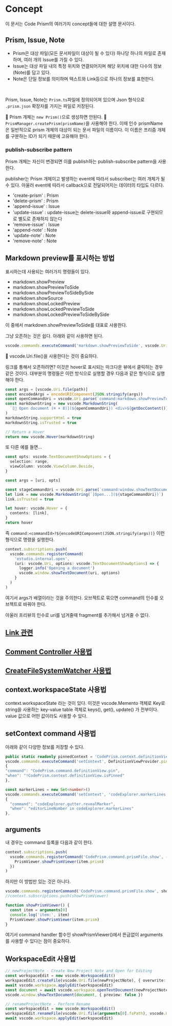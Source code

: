 # Concept

이 문서는 Code Prism의 여러가지 concept들에 대한 설명 문서이다.

## Prism, Issue, Note

- Prism은 대상 파일(모든 문서파일이 대상이 될 수 있다) 하나당 하나의 파일로 존재하며, 여러 개의 Issue를 가질 수 있다.
- Issue는 대상 파일 내의 특정 위치와 연결되어지며 해당 위치에 대한 다수의 정보(Note)를 담고 있다.
- Note은 단일 정보를 의미하며 텍스트와 Link등으로 하나의 정보를 표현한다.

<br>

Prism, Issue, Note는 `Prism.ts`파일에 정의되어져 있으며 Json 형식으로 `.prism.json` 확장자를 가지는 파일로 저장된다.

🚨 Prism 개체는 `new Prism()`으로 생성하면 안된다. 🚨  
`PrismManager.createPrism(prismName)`을 사용해야 한다. 이때 인수 prismName은 일반적으로 prism 개체의 대상이 되는 문서 파일의 이름이다. 이 이름은 프리즘 개체를 구분하는 ID가 되기 때문에 고유해야 한다.

### publish-subscribe pattern

Prism 개체는 자신이 변경되면 이를 publish하는 publish-subscribe pattern을 사용한다.

publisher는 Prism 개체이고 발생하는 event에 따라서 subscriber는 여러 개체가 될 수 있다. 아울러 event에 따라서 callback으로 전달되어지는 데이터의 타입도 다르다.

- 'create-prism' : Prism
- 'delete-prism' : Prism
- 'append-issue' : Issue
- 'update-issue' : update-issue는 delete-issue와 append-issue로 구현되므로 별도로 존재하지 않는다
- 'remove-issue' : Issue
- 'append-note' : Note
- 'update-note' : Note
- 'remove-note' : Note

## Markdown preview를 표시하는 방법

표시하는데 사용되는 여러가지 명령들이 있다.

- markdown.showPreview
- markdown.showPreviewToSide
- markdown.showPreviewToSideBySide
- markdown.showSource
- markdown.showLockedPreview
- markdown.showLockedPreviewToSide
- markdown.showLockedPreviewToSideBySide

이 중에서 markdown.showPreviewToSide를 대표로 사용한다.

그냥 오픈하는 것은 쉽다. 아래와 같이 사용하면 된다.

```ts
vscode.commands.executeCommand('markdown.showPreviewToSide', vscode.Uri.file(path))
```

🚨 vscode.Uri.file()을 사용한다는 것이 중요하다.

링크를 통해서 오픈하려면? 이것은 hover로 표시되는 마크다운 뷰에서 클릭하는 경우 같은 것이다.
대부분의 명령들은 이런 방식으로 실행할 경우 다음과 같은 형식으로 실행해야 한다.

```ts
const args = [vscode.Uri.file(path)]
const encodedArgs = encodeURIComponent(JSON.stringify(args))
const openCommandUri = vscode.Uri.parse(`command:markdown.showPreviewToSide?${encodedArgs}`)
const markdownString = new vscode.MarkdownString(
  `[🔗 Open document (⌘ + 8)](${openCommandUri}) <div>${getDocContent()}</div>`
)
markdownString.supportHtml = true
markdownString.isTrusted = true

// Return a Hover
return new vscode.Hover(markdownString)
```

또 다른 예를 들면...

```ts
const opts: vscode.TextDocumentShowOptions = {
  selection: range,
  viewColumn: vscode.ViewColumn.Beside,
}

const args = [uri, opts]

const stageCommandUri = vscode.Uri.parse(`command:window.showTextDocument?${encodeURIComponent(JSON.stringify(args))}`)
let link = new vscode.MarkdownString(`[Open...](${stageCommandUri})`)
link.isTrusted = true

let hover: vscode.Hover = {
  contents: [link],
}
return hover
```

즉 `command:<commandId>?${encodeURIComponent(JSON.stringify(args))}` 이런 형식으로 명령을 실행한다.

```ts
context.subscriptions.push(
  vscode.commands.registerCommand(
    'estudio.internal.open',
    (uri: vscode.Uri, options: vscode.TextDocumentShowOptions) => {
      logger.info('Opening a document')
      vscode.window.showTextDocument(uri, options)
    }
  )
)
```

여기서 args가 배열이라는 것을 주의한다. 오브젝트로 묶으면 command의 인수를 오브젝트로 바꿔야 한다.

아울러 프리뷰의 인수로 uri를 넘겨줄때 fragment를 추가해서 넘겨줄 수 없다.

## [Link 관련](./linker.md)

## [Comment Controller 사용법](./comment-controller.md)

## [CreateFileSystemWatcher 사용법](./filesystem-watcher.md)

## context.workspaceState 사용법

context.workspaceState 라는 것이 있다.
이것은 vscode.Memento 객체로 Key로 string을 사용하는 key-value table 객체로 keys(), get(), update() 가 전부이다.
value 값으로 어떤 값이라도 사용할 수 있다.

## setContext command 사용법

아래와 같이 다양한 정보를 저장할 수 있다.

```ts
public static readonly pinnedContext = 'CodePrism.context.definitionView.isPinned'
vscode.commands.executeCommand('setContext', DefinitionViewProvider.pinnedContext, value)
{
"command": "CodePrism.command.definitionView.pin",
"when": "!CodePrism.context.definitionView.isPinned"
},

const markerLines = new Set<number>()
vscode.commands.executeCommand('setContext', 'codeExplorer.markerLines', Array.from(markerLines))
{
  "command": "codeExplorer.gutter.revealMarker",
  "when": "editorLineNumber in codeExplorer.markerLines"
},
```

## arguments

내 경우는 command 등록을 다음과 같이 한다.

```ts
context.subscriptions.push(
  vscode.commands.registerCommand('CodePrism.command.prismFile.show', (item: PrismItem) => {
    PrismViewer.showPrismViewer(item.prism)
  })
)
```

하지만 이 방법만 있는 것은 아니다.

```ts
vscode.commands.registerCommand('CodePrism.command.prismFile.show', showPrismViewer)
//context.subscriptions.push(showPrismViewer)

function showPrismViewer() {
  const item = arguments[0]
  console.log('item:', item)
  PrismViewer.showPrismViewer(item.prism)
}
```

여기서 command handler 함수인 showPrismViewer()에서 뜬금없이 arguments 를 사용할 수 있다는 점이 중요하다.

## WorkspaceEdit 사용법

```ts
// newProjectNote - Create New Project Note and Open for Editing
const workspaceEdit = new vscode.WorkspaceEdit()
workspaceEdit.createFile(vscode.Uri.file(newProjectNote), { overwrite: false })
await vscode.workspace.applyEdit(workspaceEdit)
const document = await vscode.workspace.openTextDocument(newProjectNote)
vscode.window.showTextDocument(document, { preview: false })

// renameProjectNote - Perform Rename
const workspaceEdit = new vscode.WorkspaceEdit()
workspaceEdit.renameFile(vscode.Uri.file(arguments[0].fsPath), vscode.Uri.file(newProjectNote), { overwrite: false })
await vscode.workspace.applyEdit(workspaceEdit)
```
